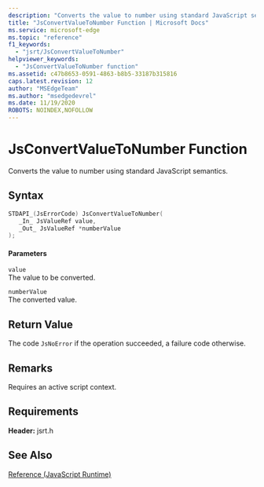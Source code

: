 ```yaml
---
description: "Converts the value to number using standard JavaScript semantics."
title: "JsConvertValueToNumber Function | Microsoft Docs"
ms.service: microsoft-edge
ms.topic: "reference"
f1_keywords: 
  - "jsrt/JsConvertValueToNumber"
helpviewer_keywords: 
  - "JsConvertValueToNumber function"
ms.assetid: c47b8653-0591-4863-b8b5-33187b315816
caps.latest.revision: 12
author: "MSEdgeTeam"
ms.author: "msedgedevrel"
ms.date: 11/19/2020
ROBOTS: NOINDEX,NOFOLLOW
---
```

# JsConvertValueToNumber Function

Converts the value to number using standard JavaScript semantics.  
  
## Syntax  
  
```cpp  
STDAPI_(JsErrorCode) JsConvertValueToNumber(  
   _In_ JsValueRef value,  
   _Out_ JsValueRef *numberValue  
);  
```  
  
#### Parameters  
 `value`  
 The value to be converted.  
  
 `numberValue`  
 The converted value.  
  
## Return Value  
 The code `JsNoError` if the operation succeeded, a failure code otherwise.  
  
## Remarks  
 Requires an active script context.  
  
## Requirements  
 **Header:** jsrt.h  
  
## See Also  
 [Reference (JavaScript Runtime)](../chakra-hosting/reference-javascript-runtime.md)
